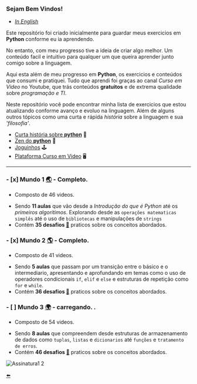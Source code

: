 ### Sejam Bem Vindos!

* [*In English*](https://github.com/duartecgustavo/Python-Progress/blob/master/conteudo/README-EN.md)

Este repositório foi criado inicialmente para guardar meus exercicios em **Python** conforme eu ia aprendendo.

No entanto, com meu progresso tive a ideia de criar algo melhor. Um conteúdo facil e intuitivo para qualquer um que queira aprender junto comigo sobre a linguagem.

Aqui esta além de meu progresso em **Python**, os exercicios e conteúdos que consumi e pratiquei. Tudo que aprendi foi graças ao canal *Curso em Video* no Youtube, que trás conteúdos **gratuitos** e de extrema qualidade sobre *programação e TI*.

Neste repositório você pode encontrar minha lista de exercicios que estou atualizando conforme avanço e evoluo na linguagem. Além de alguns outros tópicos como uma curta e rápida *história* sobre a linguagem e sua *'filosofia'*.

* [Curta história sobre **python**](https://github.com/duartecgustavo/Python-Progress/blob/master/conteudo/short-history-python.md) :open_book:
* [Zen do **python**](https://github.com/duartecgustavo/Python-Progress/blob/master/conteudo/zen-of-python.md)	:snake:
* [Joguinhos](https://github.com/duartecgustavo/Python-Progress/blob/master/conteudo/Joguinhos.md) :joystick:
* [Plataforma Curso em Video](https://www.cursoemvideo.com/) :desktop_computer:	

---

### - [x] Mundo 1 [:earth_asia:](https://github.com/duartecgustavo/Python-Progress/blob/master/conteudo/indice.md) - Completo.
   * Composto de 46 videos.
   - Sendo **11 aulas** que vão desde a *Introdução do que é Python* até os *primeiros algoritimos*. Explorando desde as `operações matematicas simplês` até o uso de
   `bibliotecas` e manipulações de `strings`
   - Contém **35 desafios [:link:](https://github.com/duartecgustavo/Python-Progress/blob/master/desafios/Mundo1-lista-desafios.md)** praticos sobre os conceitos abordados.
   
### - [x] Mundo 2 [:earth_americas:](https://github.com/duartecgustavo/Python-Progress/blob/master/conteudo/indice.md) - Completo.
   *  Composto de 41 videos.
   - Sendo **5 aulas** que passam por um transição entre o básico e o intermediario, apresentando e aprofundando em temas como o uso de
   operadores condicionais `if`, `elif` e `else` e estruturas de repetição como `for` e `while`.
   - Contém **36 desafios [:link:](https://github.com/duartecgustavo/Python-Progress/blob/master/desafios/Mundo2-lista-desafios.md)** praticos sobre os conceitos abordados.

### - [ ] Mundo 3 [:earth_africa:](https://github.com/duartecgustavo/Python-Progress/blob/master/conteudo/indice.md) - carregando. . 
   * Composto de 54 videos.
   - Sendo **8 aulas** que compreendem desde estruturas de armazenamento de dados como `tuplas`, `listas` e `dicionarios` até `funções` e `tratamento de erros`.
   - Contém **46 desafios [:link:](https://github.com/duartecgustavo/Python-Progress/blob/master/desafios/Mundo3-lista-desafios.md)** praticos sobre os conceitos abordados.


![Assinatura1 2](https://user-images.githubusercontent.com/65131471/85914617-e9873e00-b815-11ea-8a6d-72f6ffcd8882.png)

[:arrow_left:](https://github.com/duartecgustavo)
